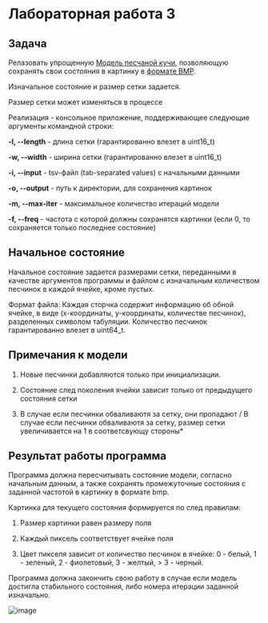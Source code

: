 # Лабораторная работа 3

## Задача 

Релазовать упрощенную [Модель песчаной кучи](https://en.wikipedia.org/wiki/Abelian_sandpile_model), позволяющую сохранять свои состояния в картинку в [формате BMP](https://en.wikipedia.org/wiki/BMP_file_format). 

Изначальное состояние и размер сетки задается.  

Размер сетки может изменяться в процессе

Реализация - консольное приложение, поддерживающее следующие аргументы командной строки:

  **-l, --length**   - длина сетки (гарантированно влезет в uint16_t)
  
  **-w, --width**    - ширина сетки (гарантированно влезет в uint16_t)
  
  **-i, --input**    - tsv-файл (tab-separated values) c начальными данными
  
  **-o, --output**   - путь к директории, для сохранения картинок
  
  **-m, --max-iter** - максимальное количество итераций модели
  
  **-f, --freq**     - частота с которой должны сохранятся картинки (если 0, то сохраняется только последнее состояние)
  
## Начальное состояние

Начальное состояние задается размерами сетки, переданными в качестве аргументов программы и файлом с изначальным количеством песчинок в каждой ячейке, кроме пустых.

Формат файла: 
Каждая сторчка содержит информацию об обной ячейке, в виде (x-координаты, y-координаты, количестве песчинок), разделенных символом табуляции. Количество песчинок гарантированно влезет в uint64_t. 

## Примечания к модели

1. Новые песчинки добавляются только при инициализации.

2. Состояние след поколения ячейки зависит только от предыдущего состояния сетки

3. В случае если песчинки обваливаютя за сетку, они пропадают / В случае если песчинки обваливаютя за сетку, размер сетки увеличивается на 1 в соответсвующу стороны*

## Результат работы программа

Программа должна пересчитывать состояние модели, согласно начальным данным, а также сохранять промежуточные состояния с заданной частотой в картинку в формате bmp.

Картинка для текущего состояния формируется по след правилам:

1. Размер картинки равен размеру поля

2. Каждый пиксель соответствует ячейке поля

3. Цвет пикселя зависит от количество песчинок  в ячейке: 0 - белый, 1 - зеленый, 2 - фиолетовый, 3 - желтый, > 3 - черный.

Программа должна закончить свою работу в случае если модель достигла стабильного состояния, либо номера итерации заданной изначально. 


![image](https://user-images.githubusercontent.com/43366649/221377286-742485bf-c0e6-4202-8998-c383c0b6d4e5.png)


  
